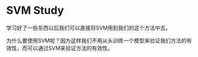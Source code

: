# SVM Study

学习好了一些东西以后我们可以直接将SVM用到我们的这个方法中去。

为什么要使用SVM呢？因为这样我们不用从头训练一个模型来验证我们方法的有效性，而可以通过SVM来验证方法的有效性。

